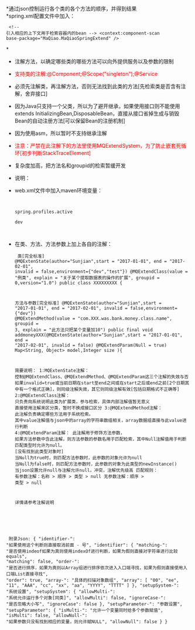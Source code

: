 *通过json控制运行各个类的各个方法的顺序，并得到结果<br/>
 *spring.xml配置文件中加入：<code><pre>
 &lt;!-- 引入相应的上下文用于检索容器内的bean -->
 &lt;context:component-scan base-package="MaQiao.MaQiaoSpringExtend" /></pre></code>
 *<br/>
 * 注解方法，以确定哪些类的哪些方法可以向外提供服务以及参数的限制<br/>
 * <font color='red'>支持类的注解:@Component;@Scope("singleton");@Service</font><br/>
 * 必须先注解类，再注解方法，否则无法找到此类的方法[先检索类是否含有注解，舍弃接口]<br/>
 * 因为Java只支持一个父类，所以为了避开继承，如果使用接口则不能使用extends InitializingBean,DisposableBean，直接从接口省掉生成与销毁Bean的自动注册方法[可以保留Bean的注册机制]<br/>
 * 因为使用asm，所以暂时不支持继承注解<br/>
 * <font color='red'>注意：严禁在此注解下的方法里使用MQExtendSystem，为了防止嵌套死循环[初步判断StackTraceElement]</font><br/>
 * 复杂度加高，把方法名和groupid的检索暂缓开发<br/>
 * 说明：<br/>
 * web.xml文件中加入maven环境变量：<br/>
<code><pre>
	<context-param>    
    	<param-name>spring.profiles.active</param-name>    
    	<param-value>dev</param-value><!-- maven运行时：${package.environment} -->    
	</context-param> 
</pre></code>
 * 在类、方法、方法参数上加上各自的注解：
 <code><pre>
 	类[完全标准]
	@MQExtenState(author="Sunjian",start = "2017-01-01", end = "2017-02-01", invalid = false,environment={"dev","test"})
	@MQExtendClass(value = "例类", explain = "关于某个提取数据表的操作的扩展", groupid = 0,version="1.0")
	public class XXXXXXXXX {

	方法与参数[完全标准]
	@MQExtenState(author="Sunjian",start = "2017-01-01", end = "2017-02-01", invalid = false,environment={"dev"})
	@MQExtendMethod(value = "com.XXX.was.bank.money.class.name", groupid = 3, explain = "此方法只把某个变量加10")
	public final void addmoneyXXX(@MQExtenState(author="Sunjian",start = "2017-01-01", end = "2017-02-01", invalid = false) @MQExtendParam(Null = true) Map<String, Object> model,Integer size ){
	
	简要说明：
	1:MQExtenState注解：
	控制@MQExtendClass、@MQExtendMethod、@MQExtendParam这三个注解的失效与否
	如果invalid=true或当前日期在start至end之间或在start之后或end之前[2个日期其中有一个格式正确]，则同级注解失效，其它则同级注解有效[包括日期格式不正确等]
	2:@MQExtendClass注解：
	只负责向系统说明此类为扩展类，参与检索，具体内部注解值暂无意义
	直接使用注解来区分类，暂时不换成接口区分
	3:@MQExtendMethod注解：
	此注解负责确定哪些方法用于系统检索。
	其中value注解值与json中的array的字符串数组相关，array数据组直接与此value进行判断
	4:@MQExtendParam注解：
	此注解用于修饰方法参数，
	如果方法参数中含此注解，则方法参数的参数名用于匹配检索，其中Null注解值用于判断匹配类型时允许为null。
	[没有找到此类型对象时]
	当Null为true时，则匹配方法参数时，此参数的对象允许为null
	当Null为false时，则匹配方法参数时，此参数的对象为此类型的newInstance()
	当json设置允许null与注解允许null，冲突，注解优先级高
	匹配规则：
	有参数注解：名称 > 顺序 > 类型 > null
	无参数注解：顺序 > 类型 > null
	
	详情请参考注解说明

 </pre></code>
 <code><pre>
 附录Json:
 {
    "identifier-": "如果使用这个判断则直接取消前面 - 号",
    "identifier": {
        "matching-": "是否使用indeof如果为真则使用indexOf进行判断，如果为假则直接对字符串进行比较equals",
        "matching": false,
        "order-": "是否进行排序，如果为真则以Array组进行排序依次进入入口端寻找，如果为假则直接使用入口端List直接寻找",
        "order": true,
        "array-": "具体的扫描对象数组",
        "array": [
            "00",
            "ee",
            "11",
            "AAA",
            "cc",
            "xx",
            "aa",
            "YYYY",
            "TTTT"
        ]
    },
    "setupSystem-": "系统设置",
    "setupSystem": {
        "allowMulti-": "系统允许运行多个对象[同类]",
        "allowMulti": false,
        "ignoreCase-": "是否忽略大小写",
        "ignoreCase": false
    },
    "setupParameter-": "参数设置",
    "setupParameter": {
        "isMulti-": "允许一个变量同时给多个参数赋值",
        "isMulti": false,
        "allowNull-": "如果参数只没有找到相应的变量，则允许赋NULL",
        "allowNull": false
    }
}
 </pre></code> 